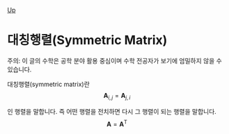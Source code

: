 [Up](index.md)

# 대칭행렬(Symmetric Matrix)

주의: 이 글의 수학은 공학 분야 활용 중심이며 수학 전공자가 보기에 엄밀하지 않을 수 있습니다.

대칭행렬(symmetric matrix)란
$$
\mathbf{A}_{i,j} = \mathbf{A}_{j,i}
$$

인 행렬을 말합니다. 즉 어떤 행렬을 전치하면 다시 그 행렬이 되는 행렬을 말합니다.
$$
\mathbf{A} = \mathbf{A}^\mathrm T
$$


